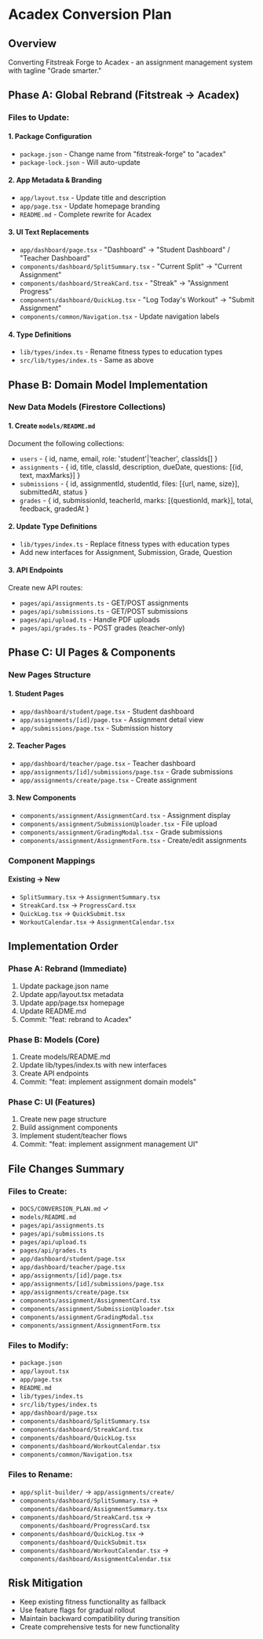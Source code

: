 # Acadex Conversion Plan

## Overview
Converting Fitstreak Forge to Acadex - an assignment management system with tagline "Grade smarter."

## Phase A: Global Rebrand (Fitstreak → Acadex)

### Files to Update:

#### 1. Package Configuration
- `package.json` - Change name from "fitstreak-forge" to "acadex"
- `package-lock.json` - Will auto-update

#### 2. App Metadata & Branding
- `app/layout.tsx` - Update title and description
- `app/page.tsx` - Update homepage branding
- `README.md` - Complete rewrite for Acadex

#### 3. UI Text Replacements
- `app/dashboard/page.tsx` - "Dashboard" → "Student Dashboard" / "Teacher Dashboard"
- `components/dashboard/SplitSummary.tsx` - "Current Split" → "Current Assignment"
- `components/dashboard/StreakCard.tsx` - "Streak" → "Assignment Progress"
- `components/dashboard/QuickLog.tsx` - "Log Today's Workout" → "Submit Assignment"
- `components/common/Navigation.tsx` - Update navigation labels

#### 4. Type Definitions
- `lib/types/index.ts` - Rename fitness types to education types
- `src/lib/types/index.ts` - Same as above

## Phase B: Domain Model Implementation

### New Data Models (Firestore Collections)

#### 1. Create `models/README.md`
Document the following collections:
- `users` - { id, name, email, role: 'student'|'teacher', classIds[] }
- `assignments` - { id, title, classId, description, dueDate, questions: [{id, text, maxMarks}] }
- `submissions` - { id, assignmentId, studentId, files: [{url, name, size}], submittedAt, status }
- `grades` - { id, submissionId, teacherId, marks: [{questionId, mark}], total, feedback, gradedAt }

#### 2. Update Type Definitions
- `lib/types/index.ts` - Replace fitness types with education types
- Add new interfaces for Assignment, Submission, Grade, Question

#### 3. API Endpoints
Create new API routes:
- `pages/api/assignments.ts` - GET/POST assignments
- `pages/api/submissions.ts` - GET/POST submissions  
- `pages/api/upload.ts` - Handle PDF uploads
- `pages/api/grades.ts` - POST grades (teacher-only)

## Phase C: UI Pages & Components

### New Pages Structure

#### 1. Student Pages
- `app/dashboard/student/page.tsx` - Student dashboard
- `app/assignments/[id]/page.tsx` - Assignment detail view
- `app/submissions/page.tsx` - Submission history

#### 2. Teacher Pages  
- `app/dashboard/teacher/page.tsx` - Teacher dashboard
- `app/assignments/[id]/submissions/page.tsx` - Grade submissions
- `app/assignments/create/page.tsx` - Create assignment

#### 3. New Components
- `components/assignment/AssignmentCard.tsx` - Assignment display
- `components/assignment/SubmissionUploader.tsx` - File upload
- `components/assignment/GradingModal.tsx` - Grade submissions
- `components/assignment/AssignmentForm.tsx` - Create/edit assignments

### Component Mappings

#### Existing → New
- `SplitSummary.tsx` → `AssignmentSummary.tsx`
- `StreakCard.tsx` → `ProgressCard.tsx` 
- `QuickLog.tsx` → `QuickSubmit.tsx`
- `WorkoutCalendar.tsx` → `AssignmentCalendar.tsx`

## Implementation Order

### Phase A: Rebrand (Immediate)
1. Update package.json name
2. Update app/layout.tsx metadata
3. Update app/page.tsx homepage
4. Update README.md
5. Commit: "feat: rebrand to Acadex"

### Phase B: Models (Core)
1. Create models/README.md
2. Update lib/types/index.ts with new interfaces
3. Create API endpoints
4. Commit: "feat: implement assignment domain models"

### Phase C: UI (Features)
1. Create new page structure
2. Build assignment components
3. Implement student/teacher flows
4. Commit: "feat: implement assignment management UI"

## File Changes Summary

### Files to Create:
- `DOCS/CONVERSION_PLAN.md` ✓
- `models/README.md`
- `pages/api/assignments.ts`
- `pages/api/submissions.ts` 
- `pages/api/upload.ts`
- `pages/api/grades.ts`
- `app/dashboard/student/page.tsx`
- `app/dashboard/teacher/page.tsx`
- `app/assignments/[id]/page.tsx`
- `app/assignments/[id]/submissions/page.tsx`
- `app/assignments/create/page.tsx`
- `components/assignment/AssignmentCard.tsx`
- `components/assignment/SubmissionUploader.tsx`
- `components/assignment/GradingModal.tsx`
- `components/assignment/AssignmentForm.tsx`

### Files to Modify:
- `package.json`
- `app/layout.tsx`
- `app/page.tsx`
- `README.md`
- `lib/types/index.ts`
- `src/lib/types/index.ts`
- `app/dashboard/page.tsx`
- `components/dashboard/SplitSummary.tsx`
- `components/dashboard/StreakCard.tsx`
- `components/dashboard/QuickLog.tsx`
- `components/dashboard/WorkoutCalendar.tsx`
- `components/common/Navigation.tsx`

### Files to Rename:
- `app/split-builder/` → `app/assignments/create/`
- `components/dashboard/SplitSummary.tsx` → `components/dashboard/AssignmentSummary.tsx`
- `components/dashboard/StreakCard.tsx` → `components/dashboard/ProgressCard.tsx`
- `components/dashboard/QuickLog.tsx` → `components/dashboard/QuickSubmit.tsx`
- `components/dashboard/WorkoutCalendar.tsx` → `components/dashboard/AssignmentCalendar.tsx`

## Risk Mitigation
- Keep existing fitness functionality as fallback
- Use feature flags for gradual rollout
- Maintain backward compatibility during transition
- Create comprehensive tests for new functionality
